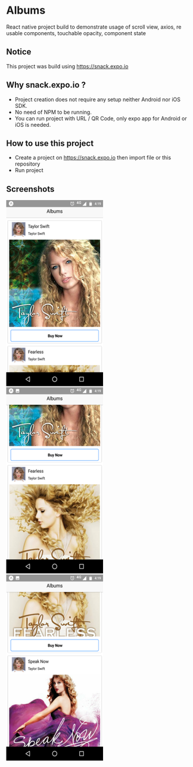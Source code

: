 # Albums
React native project build to demonstrate usage of scroll view, axios, re usable components, touchable opacity, component state

## Notice
This project was build using https://snack.expo.io

## Why snack.expo.io ?
- Project creation does not require any setup neither Android nor iOS SDK.
- No need of NPM to be running.
- You can run project with URL / QR Code, only expo app for Android or iOS is needed.

## How to use this project
- Create a project on https://snack.expo.io then import file or this repository
- Run project

## Screenshots

<img src = screenshots/Screenshot_20181025-161917.png width="260" height="500" alt="SampleImage"/><img src = screenshots/Screenshot_20181025-161922.png width="260" height="500" alt="SampleImage"/><img src = screenshots/Screenshot_20181025-161928.png width="260" height="500" alt="SampleImage"/>

